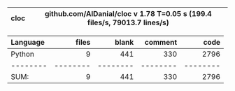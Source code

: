 cloc|github.com/AlDanial/cloc v 1.78  T=0.05 s (199.4 files/s, 79013.7 lines/s)
--- | ---

Language|files|blank|comment|code
:-------|-------:|-------:|-------:|-------:
Python|9|441|330|2796
--------|--------|--------|--------|--------
SUM:|9|441|330|2796
